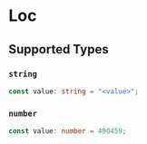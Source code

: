 # Loc


## Supported Types

### `string`

```typescript
const value: string = "<value>";
```

### `number`

```typescript
const value: number = 490459;
```

